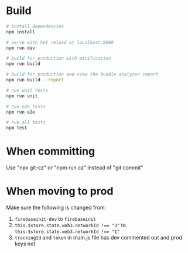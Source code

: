 # Build

``` bash
# install dependencies
npm install

# serve with hot reload at localhost:8080
npm run dev

# build for production with minification
npm run build

# build for production and view the bundle analyzer report
npm run build --report

# run unit tests
npm run unit

# run e2e tests
npm run e2e

# run all tests
npm test
```

# When committing

Use "npx git-cz" or "npm run cz" instead of "git commit"

# When moving to prod

Make sure the following is changed from:
1. `firebaseinit-dev` to `firebaseinit`
2. `this.$store.state.web3.networkId !== "3"` to `this.$store.state.web3.networkId !== "1"`
3. `trackingId` and `token` in main.js file has dev commented out and prod keys not

